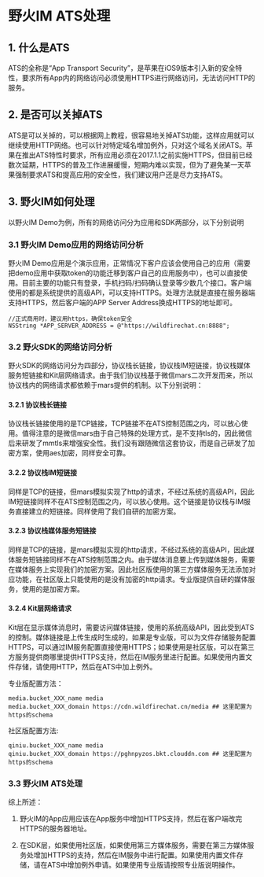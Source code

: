# 野火IM ATS处理

## 1. 什么是ATS
ATS的全称是“App Transport Security”，是苹果在iOS9版本引入新的安全特性，要求所有App内的网络访问必须使用HTTPS进行网络访问，无法访问HTTP的服务。

## 2. 是否可以关掉ATS
ATS是可以关掉的，可以根据网上教程，很容易地关掉ATS功能，这样应用就可以继续使用HTTP网络。也可以针对特定域名增加例外，只对这个域名关闭ATS。苹果在推出ATS特性时要求，所有应用必须在2017.1.1之前实施HTTPS，但目前已经数次延期，HTTPS的普及工作进展缓慢，短期内难以实现，但为了避免某一天苹果强制要求ATS和提高应用的安全性，我们建议用户还是尽力支持ATS。

## 3. 野火IM如何处理
以野火IM Demo为例，所有的网络访问分为应用和SDK两部分，以下分别说明

### 3.1 野火IM Demo应用的网络访问分析
野火IM Demo应用是个演示应用，正常情况下客户应该会使用自己的应用（需要把demo应用中获取token的功能迁移到客户自己的应用服务中），也可以直接使用。目前主要的功能只有登录，手机扫码/扫码确认登录等少数几个接口。客户端使用的都是系统提供的高级API，可以支持HTTPS。处理方法就是直接在服务器端支持HTTPS，然后客户端的APP Server Address换成HTTPS的地址即可。
```
//正式商用时，建议用https，确保token安全
NSString *APP_SERVER_ADDRESS = @"https://wildfirechat.cn:8888";
```

### 3.2 野火SDK的网络访问分析
野火SDK的网络访问分为四部分，协议栈长链接，协议栈IM短链接，协议栈媒体服务短链接和Kit层网络请求。由于我们协议栈基于微信mars二次开发而来，所以协议栈内的网络请求都依赖于mars提供的机制。以下分别说明：

#### 3.2.1 协议栈长链接
协议栈长链接使用的是TCP链接，TCP链接不在ATS控制范围之内，可以放心使用。值得注意的是微信mars由于自己特殊的处理方式，是不支持tls的，因此微信后来研发了mmtls来增强安全性。我们没有跟随微信这套协议，而是自己研发了加密方案，使用aes加密，同样安全可靠。

#### 3.2.2 协议栈IM短链接
同样是TCP的链接，但mars模拟实现了http的请求，不经过系统的高级API，因此IM短链接同样不在ATS控制范围之内，可以放心使用。这个链接是协议栈与IM服务直接建立的短链接。同样使用了我们自研的加密方案。

#### 3.2.3 协议栈媒体服务短链接
同样是TCP的链接，是mars模拟实现的http请求，不经过系统的高级API，因此媒体服务短链接同样不在ATS控制范围之内。由于媒体消息要上传到媒体服务，需要在媒体服务上实现我们的加密方案。因此社区版使用的第三方媒体服务无法添加对应功能，在社区版上只能使用的是没有加密的http请求。专业版提供自研的媒体服务，使用的是加密方案。

#### 3.2.4 Kit层网络请求
Kit层在显示媒体消息时，需要访问媒体链接，使用的系统高级API，因此受到ATS的控制。媒体链接是上传生成时生成的，如果是专业版，可以为文件存储服务配置HTTPS，可以通过IM服务配置直接使用HTTPS；如果使用是社区版，可以在第三方服务提供商哪里提供HTTPS支持，然后在IM服务里进行配置。如果使用内置文件存储，请使用HTTP，然后在ATS中加上例外。

专业版配置方法：
```
media.bucket_XXX_name media
media.bucket_XXX_domain https://cdn.wildfirechat.cn/media ## 这里配置为https的schema
```

社区版配置方法:
```
qiniu.bucket_XXX_name media
qiniu.bucket_XXX_domain https://pghnpyzos.bkt.clouddn.com ## 这里配置为https的schema
```

### 3.3 野火IM ATS处理
综上所述：

1. 野火IM的App应用应该在App服务中增加HTTPS支持，然后在客户端改完HTTPS的服务器地址。

2. 在SDK层，如果使用社区版，如果使用第三方媒体服务，需要在第三方媒体服务处增加HTTPS的支持，然后在IM服务中进行配置。如果使用内置文件存储，请在ATS中增加例外申请。如果使用专业版请按照专业版说明操作。

